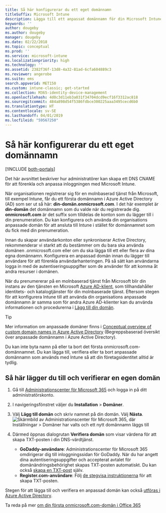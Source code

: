```yaml
---
title: Så här konfigurerar du ett eget domännamn
titleSuffix: Microsoft Intune
description: Lägga till ett anpassat domännamn för din Microsoft Intune-prenumeration
keywords: ''
author: dougeby
ms.author: dougeby
manager: dougeby
ms.date: 02/22/2018
ms.topic: conceptual
ms.prod: ''
ms.service: microsoft-intune
ms.localizationpriority: high
ms.technology: ''
ms.assetid: 2382f36f-13d8-4a32-81ad-6cfa604889c3
ms.reviewer: angerobe
ms.suite: ems
search.appverid: MET150
ms.custom: intune-classic; get-started
ms.collection: M365-identity-device-management
ms.openlocfilehash: 4d0c3d11eb3a031f34704dcd9ecf16f3312ac818
ms.sourcegitcommit: 484a898d54f5386fdbce300225aaa3495cecd6b0
ms.translationtype: HT
ms.contentlocale: sv-SE
ms.lasthandoff: 04/01/2019
ms.locfileid: "59567250"
---
```

# <a name="configure-a-custom-domain-name"></a>Så här konfigurerar du ett eget domännamn

[!INCLUDE [both-portals](./includes/note-for-both-portals.md)]

Det här avsnittet beskriver hur administratörer kan skapa ett DNS CNAME för att förenkla och anpassa inloggningen med Microsoft Intune.

När organisationen registrerar sig för en molnbaserad tjänst från Microsoft, till exempel Intune, får du ett första domännamn i Azure Active Directory (AD) som ser ut så här: **din-domän.onmicrosoft.com**. I det här exemplet är **din-domän** det domännamn som du valde när du registrerade dig. **onmicrosoft.com** är det suffix som tilldelas de konton som du lägger till i din prenumeration. Du kan konfigurera och använda din organisations anpassade domän för att ansluta till Intune i stället för domännamnet som du fick med din prenumeration.

Innan du skapar användarkonton eller synkroniserar Active Directory, rekommenderar vi starkt att du bestämmer om du bara ska använda domänen .onmicrosoft.com eller om du ska lägga till ett eller flera av dina egna domännamn. Konfigurera en anpassad domän innan du lägger till användare för att förenkla användarhanteringen. På så sätt kan användarna logga in med de autentiseringsuppgifter som de använder för att komma åt andra resurser i domänen.

När du prenumererar på en molnbaserad tjänst från Microsoft blir din instans av den tjänsten en Microsoft [Azure AD-klient](http://technet.microsoft.com/library/jj573650.aspx#BKMK_WhatIsAnAzureADTenant), som tillhandahåller identitets- och katalogtjänster för din molnbaserade tjänst. Eftersom stegen för att konfigurera Intune till att använda din organisations anpassade domännamn är samma som för andra Azure AD-klienter kan du använda informationen och procedurerna i [Lägg till din domän](https://azure.microsoft.com/documentation/articles/active-directory-add-domain/).

> [!TIP]
> Mer information om anpassade domäner finns i [Conceptual overview of custom domain names in Azure Active Directory](https://azure.microsoft.com/documentation/articles/active-directory-add-domain-concepts/) (Begreppsbaserad översikt över anpassade domännamn i Azure Active Directory).

Du kan inte byta namn på eller ta bort det första onmicrosoft.com-domännamnet. Du kan lägga till, verifiera eller ta bort anpassade domännamn som används med Intune så att din företagsidentitet alltid är tydlig.

## <a name="to-add-and-verify-your-custom-domain"></a>Så här lägger du till och verifierar en egen domän

1. Gå till [Administrationscenter för Microsoft 365](https://admin.microsoft.com/) och logga in på ditt administratörskonto.

2. I navigeringsfönstret väljer du **Installation** &gt; **Domäner**.

3. Välj **Lägg till domän** och skriv namnet på din domän. Välj **Nästa**.
   ![Skärmbild av Administrationscenter för Microsoft 365, där Inställningar > Domäner har valts och ett nytt domännamn läggs till](./media/domain-custom-add.png)
4. Därmed öppnas dialogrutan **Verifiera domän** som visar värdena för att skapa TXT-posten i din DNS-värdtjänst.
    - **GoDaddy-användare**: Administrationscenter för Microsoft 365 omdirigerar dig till inloggningssidan för GoDaddy. När du har angett dina autentiseringsuppgifter och accepterat avtalet för domänändringsbehörighet skapas TXT-posten automatiskt. Du kan också [skapa en TXT-post](https://support.office.com/article/Create-DNS-records-at-GoDaddy-for-Office-365-f40a9185-b6d5-4a80-bb31-aa3bb0cab48a) själv.
    - **Register.com-användare**: Följ [de stegvisa instruktionerna](https://support.office.com/article/Create-DNS-records-at-Register-com-for-Office-365-55bd8c38-3316-48ae-a368-4959b2c1684e#BKMK_verify) för att skapa TXT-posten.

Stegen för att lägga till och verifiera en anpassad domän kan också [utföras i Azure Active Directory](https://azure.microsoft.com/documentation/articles/active-directory-add-domain/).

Ta reda på mer [om din första onmicrosoft.com-domän i Office 365](https://support.office.com/article/About-your-initial-onmicrosoft-com-domain-in-Office-365-B9FC3018-8844-43F3-8DB1-1B3A8E9CFD5A)
